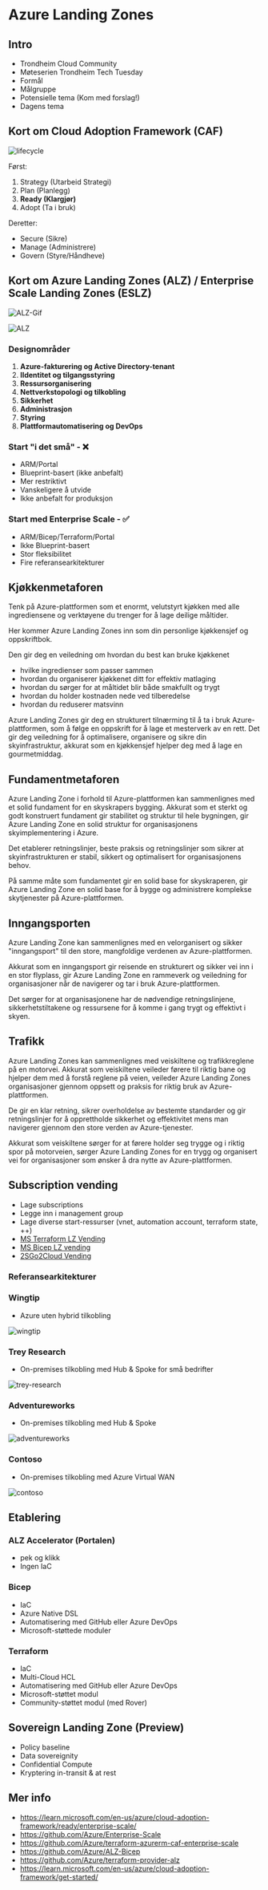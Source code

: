 # Azure Landing Zones

## Intro

- Trondheim Cloud Community
- Møteserien Trondheim Tech Tuesday
- Formål
- Målgruppe
- Potensielle tema (Kom med forslag!)
- Dagens tema

## Kort om Cloud Adoption Framework (CAF)

![lifecycle](https://learn.microsoft.com/en-us/azure/cloud-adoption-framework/_images/caf-overview-graphic.png)

Først:

1. Strategy (Utarbeid Strategi)
2. Plan (Planlegg)
3. **Ready (Klargjør)**
4. Adopt (Ta i bruk)

Deretter:

- Secure (Sikre)
- Manage (Administrere)
- Govern (Styre/Håndheve)

## Kort om Azure Landing Zones (ALZ) / Enterprise Scale Landing Zones (ESLZ)

![ALZ-Gif](https://github.com/Azure/Enterprise-Scale/blob/main/docs/wiki/media/ESLZ.gif?raw=true)

![ALZ](https://learn.microsoft.com/en-us/azure/cloud-adoption-framework/ready/landing-zone/media/customer-landing-zone-journey.png)

### Designområder

1. **Azure-fakturering og Active Directory-tenant**
2. **IIdentitet og tilgangsstyring**
3. **Ressursorganisering**
4. **Nettverkstopologi og tilkobling**
5. **Sikkerhet**
6. **Administrasjon**
7. **Styring**
8. **Plattformautomatisering og DevOps**

### Start "i det små" - ❌

- ARM/Portal
- Blueprint-basert (ikke anbefalt)
- Mer restriktivt
- Vanskeligere å utvide
- Ikke anbefalt for produksjon

### Start med Enterprise Scale - ✅

- ARM/Bicep/Terraform/Portal
- Ikke Blueprint-basert
- Stor fleksibilitet
- Fire referansearkitekturer

## Kjøkkenmetaforen

Tenk på Azure-plattformen som et enormt, velutstyrt kjøkken med alle ingrediensene og verktøyene du trenger for å lage deilige måltider.

Her kommer Azure Landing Zones inn som din personlige kjøkkensjef og oppskriftbok.

Den gir deg en veiledning om hvordan du best kan bruke kjøkkenet

- hvilke ingredienser som passer sammen
- hvordan du organiserer kjøkkenet ditt for effektiv matlaging
- hvordan du sørger for at måltidet blir både smakfullt og trygt
- hvordan du holder kostnaden nede ved tilberedelse
- hvordan du reduserer matsvinn

Azure Landing Zones gir deg en strukturert tilnærming til å ta i bruk Azure-plattformen, som å følge en oppskrift for å lage et mesterverk av en rett. Det gir deg veiledning for å optimalisere, organisere og sikre din skyinfrastruktur, akkurat som en kjøkkensjef hjelper deg med å lage en gourmetmiddag.

## Fundamentmetaforen

Azure Landing Zone i forhold til Azure-plattformen kan sammenlignes med et solid fundament for en skyskrapers bygging. Akkurat som et sterkt og godt konstruert fundament gir stabilitet og struktur til hele bygningen, gir Azure Landing Zone en solid struktur for organisasjonens skyimplementering i Azure.

Det etablerer retningslinjer, beste praksis og retningslinjer som sikrer at skyinfrastrukturen er stabil, sikkert og optimalisert for organisasjonens behov. 

På samme måte som fundamentet gir en solid base for skyskraperen, gir Azure Landing Zone en solid base for å bygge og administrere komplekse skytjenester på Azure-plattformen.

## Inngangsporten

Azure Landing Zone kan sammenlignes med en velorganisert og sikker "inngangsport" til den store, mangfoldige verdenen av Azure-plattformen.

Akkurat som en inngangsport gir reisende en strukturert og sikker vei inn i en stor flyplass, gir Azure Landing Zone en rammeverk og veiledning for organisasjoner når de navigerer og tar i bruk Azure-plattformen.

Det sørger for at organisasjonene har de nødvendige retningslinjene, sikkerhetstiltakene og ressursene for å komme i gang trygt og effektivt i skyen.

## Trafikk

Azure Landing Zones kan sammenlignes med veiskiltene og trafikkreglene på en motorvei. Akkurat som veiskiltene veileder førere til riktig bane og hjelper dem med å forstå reglene på veien, veileder Azure Landing Zones organisasjoner gjennom oppsett og praksis for riktig bruk av Azure-plattformen.

De gir en klar retning, sikrer overholdelse av bestemte standarder og gir retningslinjer for å opprettholde sikkerhet og effektivitet mens man navigerer gjennom den store verden av Azure-tjenester.

Akkurat som veiskiltene sørger for at førere holder seg trygge og i riktig spor på motorveien, sørger Azure Landing Zones for en trygg og organisert vei for organisasjoner som ønsker å dra nytte av Azure-plattformen.

## Subscription vending

- Lage subscriptions
- Legge inn i management group
- Lage diverse start-ressurser (vnet, automation account, terraform state, ++)
- [MS Terraform LZ Vending](https://github.com/Azure/terraform-azurerm-lz-vending)
- [MS Bicep LZ vending](https://github.com/Azure/bicep-lz-vending)
- [2SGo2Cloud Vending](https://github.com/2SGo2Cloud/tia-lz-vending)


### Referansearkitekturer

### Wingtip

- Azure uten hybrid tilkobling

![wingtip](https://github.com/Azure/Enterprise-Scale/blob/main/docs/reference/wingtip/media/es-without-networking.PNG?raw=true)

### Trey Research

- On-premises tilkobling med Hub & Spoke for små bedrifter

![trey-research](https://github.com/Azure/Enterprise-Scale/blob/main/docs/reference/treyresearch/media/es-lite.png?raw=true)

### Adventureworks

- On-premises tilkobling med Hub & Spoke

![adventureworks](https://github.com/Azure/Enterprise-Scale/blob/main/docs/reference/adventureworks/media/es-hubspoke.png?raw=true)

### Contoso

- On-premises tilkobling med Azure Virtual WAN

![contoso](https://github.com/Azure/Enterprise-Scale/blob/main/docs/reference/contoso/media/ns-vwan.png?raw=true)

## Etablering

### ALZ Accelerator (Portalen)

- pek og klikk
- Ingen IaC

### Bicep

- IaC
- Azure Native DSL
- Automatisering med GitHub eller Azure DevOps
- Microsoft-støttede moduler

### Terraform

- IaC
- Multi-Cloud HCL
- Automatisering med GitHub eller Azure DevOps
- Microsoft-støttet modul
- Community-støttet modul (med Rover)

## Sovereign Landing Zone (Preview)

- Policy baseline
- Data sovereignity
- Confidential Compute
- Kryptering in-transit & at rest

## Mer info

- https://learn.microsoft.com/en-us/azure/cloud-adoption-framework/ready/enterprise-scale/
- https://github.com/Azure/Enterprise-Scale
- https://github.com/Azure/terraform-azurerm-caf-enterprise-scale
- https://github.com/Azure/ALZ-Bicep
- https://github.com/Azure/terraform-provider-alz
- https://learn.microsoft.com/en-us/azure/cloud-adoption-framework/get-started/
